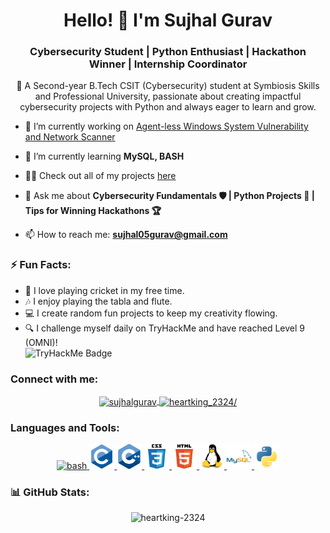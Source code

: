 <h1 align="center">Hello! 👋 I'm Sujhal Gurav</h1>
<h3 align="center">Cybersecurity Student | Python Enthusiast | Hackathon Winner | Internship Coordinator</h3>

<p align="center">
  🌱 A Second-year B.Tech CSIT (Cybersecurity) student at Symbiosis Skills and Professional University, passionate about creating impactful cybersecurity projects with Python and always eager to learn and grow.
</p>

- 🔭 I’m currently working on [Agent-less Windows System Vulnerability and Network Scanner](https://github.com/Heartking-2324/NetSleuths)

- 🌱 I’m currently learning **MySQL, BASH**

- 👨‍💻 Check out all of my projects [here](https://www.linkedin.com/in/sujhalgurav/details/projects/)

- 💬 Ask me about **Cybersecurity Fundamentals 🛡️ | Python Projects 🐍 | Tips for Winning Hackathons 🏆**

- 📫 How to reach me: **sujhal05gurav@gmail.com**

### ⚡ Fun Facts:
- 🏏 I love playing cricket in my free time.
- 🎶 I enjoy playing the tabla and flute.
- 💻 I create random fun projects to keep my creativity flowing.
- 🔍 I challenge myself daily on TryHackMe and have reached Level 9 (OMNI)!  
  <img src="https://tryhackme-badges.s3.amazonaws.com/Heartking.png" alt="TryHackMe Badge" />

### Connect with me:
<p align="center">
  <a href="https://linkedin.com/in/sujhalgurav" target="_blank">
    <img align="center" src="https://raw.githubusercontent.com/rahuldkjain/github-profile-readme-generator/master/src/images/icons/Social/linked-in-alt.svg" alt="sujhalgurav" height="30" width="40" />
  </a>
  <a href="https://instagram.com/heartking_2324/" target="_blank">
    <img align="center" src="https://raw.githubusercontent.com/rahuldkjain/github-profile-readme-generator/master/src/images/icons/Social/instagram.svg" alt="heartking_2324/" height="30" width="40" />
  </a>
</p>

### Languages and Tools:
<p align="center">
  <a href="https://www.gnu.org/software/bash/" target="_blank">
    <img src="https://www.vectorlogo.zone/logos/gnu_bash/gnu_bash-icon.svg" alt="bash" width="40" height="40" />
  </a>
  <a href="https://www.cprogramming.com/" target="_blank">
    <img src="https://raw.githubusercontent.com/devicons/devicon/master/icons/c/c-original.svg" alt="c" width="40" height="40" />
  </a>
  <a href="https://www.w3schools.com/cpp/" target="_blank">
    <img src="https://raw.githubusercontent.com/devicons/devicon/master/icons/cplusplus/cplusplus-original.svg" alt="cplusplus" width="40" height="40" />
  </a>
  <a href="https://www.w3schools.com/css/" target="_blank">
    <img src="https://raw.githubusercontent.com/devicons/devicon/master/icons/css3/css3-original-wordmark.svg" alt="css3" width="40" height="40" />
  </a>
  <a href="https://www.w3.org/html/" target="_blank">
    <img src="https://raw.githubusercontent.com/devicons/devicon/master/icons/html5/html5-original-wordmark.svg" alt="html5" width="40" height="40" />
  </a>
  <a href="https://www.linux.org/" target="_blank">
    <img src="https://raw.githubusercontent.com/devicons/devicon/master/icons/linux/linux-original.svg" alt="linux" width="40" height="40" />
  </a>
  <a href="https://www.mysql.com/" target="_blank">
    <img src="https://raw.githubusercontent.com/devicons/devicon/master/icons/mysql/mysql-original-wordmark.svg" alt="mysql" width="40" height="40" />
  </a>
  <a href="https://www.python.org" target="_blank">
    <img src="https://raw.githubusercontent.com/devicons/devicon/master/icons/python/python-original.svg" alt="python" width="40" height="40" />
  </a>
</p>

### 📊 GitHub Stats:
<p align="center">
  <img src="https://github-readme-stats.vercel.app/api/top-langs?username=Heartking-2324&show_icons=true&locale=en&layout=compact" alt="heartking-2324" />
</p>
